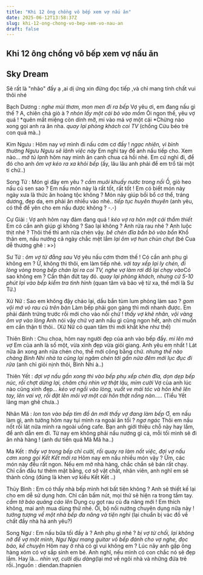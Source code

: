 ```yaml
---
title: "Khi 12 ông chồng vô bếp xem vợ nấu ăn"
date: 2025-06-12T13:58:37Z
slug: khi-12-ong-chong-vo-bep-xem-vo-nau-an
draft: false
---
```


## Khi 12 ông chồng vô bếp xem vợ nấu ăn

## Sky Dream

Sẽ rất là "nhão" đấy ạ ,ai dị ứng xin đừng đọc tiếp ,và chỉ mang tính chất vui thôi nhé
 
Bạch Dương : *nghe mùi thơm, mon men đi ra bếp* Vợ yêu ơi, em đang nấu gì thế ? A, chiên chả giò à ? *nhón lấy một cái bỏ vào mồm* Ôi ngon thế, yêu vợ quá ! *quên mất miệng còn dính mỡ, mi vào má vợ một cái *Chừng nào xong gọi anh ra ăn nha. *quay lại phòng khách coi TV* (chồng Cừu béo trẻ con quá mà..)

Kim Ngưu : Hôm nay vợ mình đi nấu cơm cơ đấy ! *ngạc nhiên, vì bình thường Ngưu Ngưu sẽ lãnh việc này* Em nghỉ tay để anh nấu tiếp cho. Xem nào… *mở tủ lạnh* hôm nay mình ăn canh chua cá hồi nhé. Em cứ nghỉ đi, để đó cho anh *ôm vợ kéo ra xa khỏi bếp* (ấy, lâu lâu anh phải để em trổ tài một tí chứ..)

Song Tử : Món gì đây em yêu ? *cầm muôi khuấy nước trong nồi* Ồ, giò heo nấu củ sen sao ? Em nấu món này là rất tốt, rất tốt ! Em có biết món này ngày xưa là thức ăn hoàng tộc không ? Món này giúp bồi bổ cơ thể, tráng dương, đẹp da, em phải ăn nhiều vào nhé.. *tiếp tục huyên thuyên* (anh yêu, có thể để yên cho em nấu được không ? -.-)

Cự Giải : Vợ anh hôm nay đảm đang quá ! *kéo vợ ra hôn một cái thắm thiết* Em có cần anh giúp gì không ? Sao lại không ? Anh rửa rau nhé ? Anh luộc thịt nhé ? Thôi thế thì anh rửa chén vậy. *bê chén đĩa bẩn bỏ vào bồn* Khổ thân em, nấu nướng cả ngày chắc mệt lắm *lại ôm vợ hun chùn chụt* (bé Cua dễ thương ghê : »>)

Sư Tử : *ôm vợ từ đằng sau* Vợ yêu nấu cơm thơm thế ! Có cần anh phụ gì không em ? Ừ, không thì thôi, em làm tiếp nhé. *với tay xếp lại ly chén, đi lòng vòng trong bếp chán lại ra coi TV, nghe vợ làm rơi đồ lại chạy vào*Có sao không em ? Cẩn thận đứt tay đó. *quay lại phòng khách, nhưng cứ 5-10 phút lại vào bếp kiểm tra tình hình* (quan tâm và bảo vệ từ xa, thế mới là Sư Tử.)

Xử Nữ : Sao em không đậy chảo lại, dầu bắn tùm lum phỏng làm sao ? *gom vội mớ vỏ rau củ trên bàn* Làm bếp phải gọn gàng thì mới nhanh được. Em phải đánh trứng trước rồi mới cho vào nồi chứ ! *thấy vợ khẽ nhăn, vội vàng ôm vợ vào lòng* Anh nói vậy chứ vợ anh nấu gì cũng ngon hết, anh chỉ muốn em cẩn thận tí thôi.. (Xử Nữ có quan tâm thì mới khắt khe như thế)

Thiên Bình : Chu choa, hôm nay người đẹp của anh vào bếp đấy. *mi lên má vợ* Em của anh là số một, vừa xinh đẹp vừa giỏi giang. Anh yêu em nhất ! Lát nữa ăn xong anh rửa chén cho, thế mới công bằng chứ. *nhưng thế nào chàng Bình Nhi nhà ta cũng lại ngâm chén tới gần nửa đêm mới lục đục đi rửa* (anh chỉ giỏi nịnh thôi, Bình Nhi à..)

Thiên Yết : *đợi vợ nấu gần xong thì vào bếp phụ xếp chén đĩa, dọn dẹp bếp núc, rồi chợt dừng lại, chăm chú nhìn vợ thật lâu, mỉm cười* Vợ của anh lúc nào cũng xinh đẹp… *kéo vợ ngồi vào lòng, vuốt ve mái tóc và hôn khẽ lên tay, lên vai vợ, rồi đặt lên môi vợ một cái hôn thật nồng nàn…..* (Tiểu Yết lãng mạn ghê chưa..)

Nhân Mã : *lon ton vào bếp tìm đồ ăn mới thấy vợ đang làm bếp* Ơ, em nấu làm gì, anh tưởng hôm nay tụi mình ra ngoài ăn tối ? *ngơ ngác* Thôi em nấu nốt rồi lát nữa mình ra ngoài uống cafe. Bạn anh giới thiệu chỗ này hay lắm, để anh dẫn em đi. Từ nay em không phải nấu nướng gì cả, mỗi tối mình sẽ đi ăn nhà hàng ! (anh dư tiền quá Mã Mã ha..)

Ma Kết : *thấy vợ trong bếp chỉ cười, rồi quay ra làm nốt việc, đợi vợ nấu cơm xong gọi Kết Kết mới ra* Hôm nay em nấu nhiều món vậy ? Ừm, các món này đều rất ngon. Nếu em mở nhà hàng, chắc chắn sẽ bán rất chạy. Chỉ cần đầu tư thêm mặt bằng, cơ sở vật chất, nhân viên, anh nghĩ em sẽ thành công (đúng là khen vợ kiểu Kết Kết ..)

Thủy Bình : Em có thấy nhà bếp mình hơi bất tiện không ? Anh sẽ thiết kế lại cho em dễ sử dụng hơn. Chỉ cần bấm nút, mọi thứ sẽ hiện ra trong tầm tay. *cầm tờ báo quảng cáo lên* Dụng cụ gọt rau củ đa năng mới ! Em thích không, mai anh mua dùng thử nhé. Ôi, bộ nồi nướng chuyên dụng nữa này ! *tưởng tượng về một nhà bếp đa năng và tiện nghi* (lại chuẩn bị vác đồ về chất đầy nhà hả anh yêu?)

Song Ngư : Em nấu bữa tối đấy à ? Anh phụ gì nhé ? *bị vợ từ chối, lại không nỡ để vợ một mình, Ngư Ngư mang guitar vô bếp đánh cho vợ nghe, đọc báo, kể chuyện* Hôm nay ở nhà có gì vui không em ? Lúc nãy anh gặp ông hàng xóm có vợ sắp sinh em bé. Anh nghĩ, nếu mình có con chắc nó sẽ đẹp lắm. Hay là… *nhìn vợ, cười dịu dàng*(lại mơ về ngôi nhà và những đứa trẻ rồi..)​nguồn : diendan.thapnien​